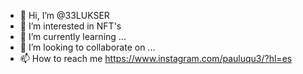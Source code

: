 - 👋 Hi, I’m @33LUKSER
- 👀 I’m interested in NFT's
- 🌱 I’m currently learning ...
- 💞️ I’m looking to collaborate on ...
- 📫 How to reach me https://www.instagram.com/pauluqu3/?hl=es

<!---
33LUKSER/33LUKSER is a ✨ special ✨ repository because its `README.md` (this file) appears on your GitHub profile.
You can click the Preview link to take a look at your changes.
--->
